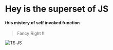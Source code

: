 # Hey is the superset of JS

#### this mistery of self invoked function


>Fancy Right !!

![TS JS](https://github.com/ehzShelter/pokingWithTS/blob/master/vim_Awesome.png)

